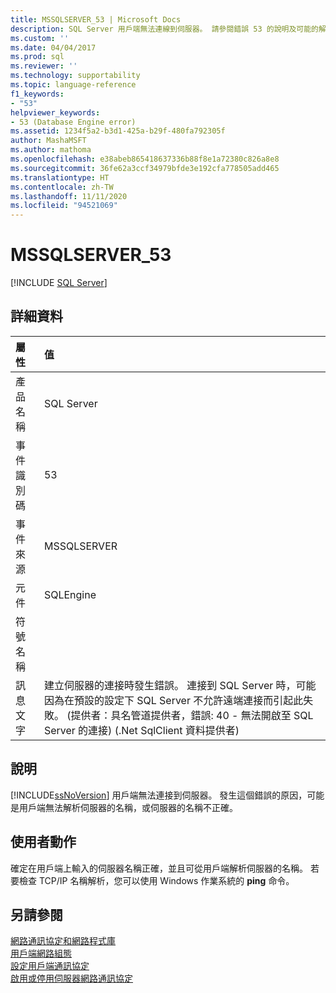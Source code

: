 ```yaml
---
title: MSSQLSERVER_53 | Microsoft Docs
description: SQL Server 用戶端無法連線到伺服器。 請參閱錯誤 53 的說明及可能的解決方法。
ms.custom: ''
ms.date: 04/04/2017
ms.prod: sql
ms.reviewer: ''
ms.technology: supportability
ms.topic: language-reference
f1_keywords:
- "53"
helpviewer_keywords:
- 53 (Database Engine error)
ms.assetid: 1234f5a2-b3d1-425a-b29f-480fa792305f
author: MashaMSFT
ms.author: mathoma
ms.openlocfilehash: e38abeb865418637336b88f8e1a72380c826a8e8
ms.sourcegitcommit: 36fe62a3ccf34979bfde3e192cfa778505add465
ms.translationtype: HT
ms.contentlocale: zh-TW
ms.lasthandoff: 11/11/2020
ms.locfileid: "94521069"
---
```

# <a name="mssqlserver_53"></a>MSSQLSERVER_53
 [!INCLUDE [SQL Server](../../includes/applies-to-version/sqlserver.md)]
  
## <a name="details"></a>詳細資料  
  
| 屬性 | 值 |  
| :-------- | :---- |  
|產品名稱|SQL Server|  
|事件識別碼|53|  
|事件來源|MSSQLSERVER|  
|元件|SQLEngine|  
|符號名稱||  
|訊息文字|建立伺服器的連接時發生錯誤。  連接到 SQL Server 時，可能因為在預設的設定下 SQL Server 不允許遠端連接而引起此失敗。 (提供者：具名管道提供者，錯誤: 40 - 無法開啟至 SQL Server 的連接) (.Net SqlClient 資料提供者)|  
  
## <a name="explanation"></a>說明  
[!INCLUDE[ssNoVersion](../../includes/ssnoversion-md.md)] 用戶端無法連接到伺服器。 發生這個錯誤的原因，可能是用戶端無法解析伺服器的名稱，或伺服器的名稱不正確。  
  
## <a name="user-action"></a>使用者動作  
確定在用戶端上輸入的伺服器名稱正確，並且可從用戶端解析伺服器的名稱。 若要檢查 TCP/IP 名稱解析，您可以使用 Windows 作業系統的 **ping** 命令。  
  
## <a name="see-also"></a>另請參閱  
[網路通訊協定和網路程式庫](~/sql-server/install/network-protocols-and-network-libraries.md)  
[用戶端網路組態](~/database-engine/configure-windows/client-network-configuration.md)  
[設定用戶端通訊協定](~/database-engine/configure-windows/configure-client-protocols.md)  
[啟用或停用伺服器網路通訊協定](~/database-engine/configure-windows/enable-or-disable-a-server-network-protocol.md)  
  
